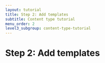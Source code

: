 ```yaml
---
layout: tutorial
title: Step 2: Add templates
subtitle: Content type tutorial
menu_order: 2
level3_subgroup: content-type-tutorial
---
```


# Step 2: Add templates
